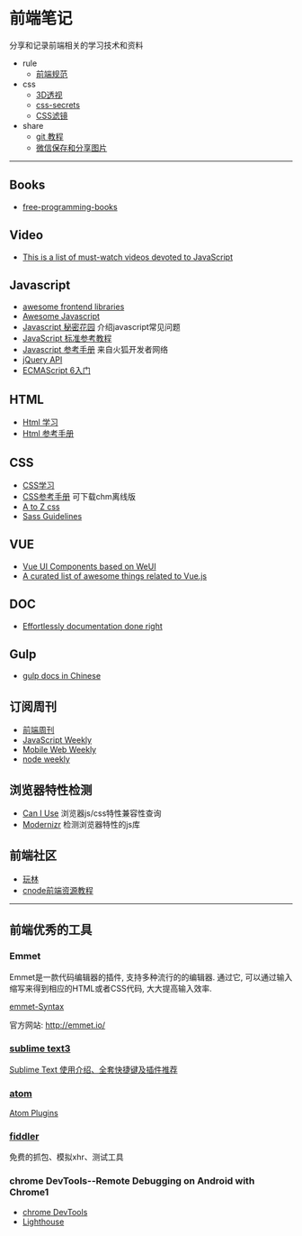 # 前端笔记

分享和记录前端相关的学习技术和资料
- rule
  - [前端规范](./doc/frontend.md)
- css
  - [3D透视](./css-tricks/3d-img.html)
  - [css-secrets](./css-tricks/css-secrets/supports/supports.html)
  - [CSS滤镜](./css-tricks/-webkit-filter.html)
- share
  - [git 教程](./share-reveal/git/index.html)
  - [微信保存和分享图片](./share-reveal/wechat-save-and-share-image/index.html)


----

## Books
* [free-programming-books](https://github.com/vhf/free-programming-books/blob/master/free-programming-books-zh.md)

## Video

* [This is a list of must-watch videos devoted to JavaScript](https://github.com/bolshchikov/js-must-watch)

## Javascript

* [awesome frontend libraries](https://github.com/JingwenTian/awesome-frontend)
* [Awesome Javascript](https://github.com/wwsun/awesome-javascript)
* [Javascript 秘密花园](http://bonsaiden.github.io/JavaScript-Garden/zh/) 介绍javascript常见问题
* [JavaScript 标准参考教程](http://javascript.ruanyifeng.com/)
* [Javascript 参考手册](https://developer.mozilla.org/zh-CN/docs/Web/JavaScript) 来自火狐开发者网络
* [jQuery API](http://jquery.cuishifeng.cn/)
* [ECMAScript 6入门](http://es6.ruanyifeng.com/)

## HTML
* [Html 学习](http://zh.html.net/tutorials/html/)
* [Html 参考手册](http://w3school.com.cn/html/index.asp)

## CSS
* [CSS学习](http://www.w3school.com.cn/css/)
* [CSS参考手册](http://css.doyoe.com/) 可下载chm离线版
* [A to Z css](http://www.atozcss.com/ "CSS Screencasts for Designers & Developers")
* [Sass Guidelines](http://sass-guidelin.es/zh/#section)

## VUE

* [Vue UI Components based on WeUI](https://github.com/airyland/vux)
* [A curated list of awesome things related to Vue.js](https://github.com/vuejs/awesome-vue)

## DOC

* [Effortlessly documentation done right](https://github.com/egoist/docute)

## Gulp

* [gulp docs in Chinese](https://github.com/lisposter/gulp-docs-zh-cn)

## 订阅周刊
* [前端周刊](http://feweekly.com/issues)
* [JavaScript Weekly](http://javascriptweekly.com/)
* [Mobile Web Weekly](http://mobilewebweekly.co/)
* [node weekly](http://nodeweekly.com/)


## 浏览器特性检测
* [Can I Use](http://caniuse.com/) 浏览器js/css特性兼容性查询
* [Modernizr](https://modernizr.com/) 检测浏览器特性的js库

## 前端社区
* [玩林](http://www.iwan0.com/)
* [cnode前端资源教程](https://cnodejs.org/topic/56ef3edd532839c33a99d00e)




-----




## 前端优秀的工具

### Emmet
Emmet是一款代码编辑器的插件, 支持多种流行的的编辑器. 通过它, 可以通过输入缩写来得到相应的HTML或者CSS代码, 大大提高输入效率.

[emmet-Syntax](http://docs.emmet.io/cheat-sheet/)

官方网站: <http://emmet.io/>

### [sublime text3](http://www.sublimetext.com/3)

[Sublime Text 使用介绍、全套快捷键及插件推荐](https://github.com/Jogiter/frontend/blob/dev/doc/sublime.md)

### [atom](https://atom.io/)

[Atom Plugins](https://atom.io/packages/atom-plugin)

### [fiddler](http://www.telerik.com/fiddler)
免费的抓包、模拟xhr、测试工具




### chrome DevTools--Remote Debugging on Android with Chrome1
+ [chrome DevTools](https://developer.chrome.com/devtools/docs/remote-debugging#reverse-port-forwarding)
+ [Lighthouse](https://lighthouseapp.com/)
